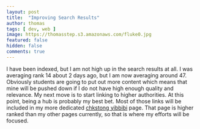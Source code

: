 ```yaml
---
layout: post
title:  "Improving Search Results"
author: thomas
tags: [ dev, web ]
image: https://thomasstep.s3.amazonaws.com/fluke0.jpg
featured: false
hidden: false
comments: true
---
```

I have been indexed, but I am not high up in the search results at all. I was averaging rank 14 about 2 days ago, but I am now averaging around 47. Obviously students are going to put out more content which means that mine will be pushed down if I do not have high enough quality and relevance. My next move is to start linking to higher authorities. At this point, being a hub is probably my best bet. Most of those links will be included in my more dedicated [chkstong yibbibi](http://www.thomasstep.me/chkstongyibbibi.html) page. That page is higher ranked than my other pages currently, so that is where my efforts will be focused.
